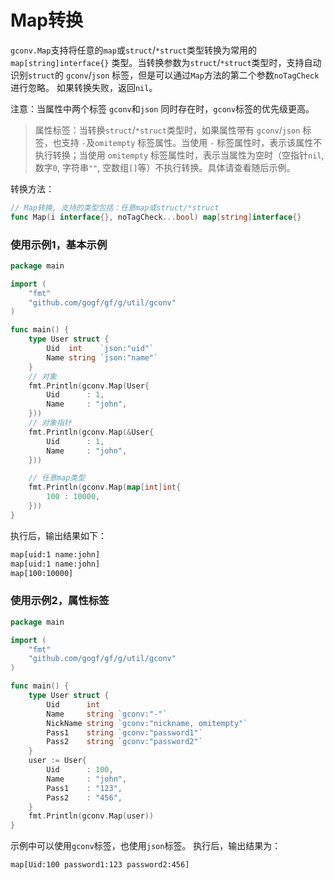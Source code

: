 # Map转换

`gconv.Map`支持将任意的`map`或`struct`/`*struct`类型转换为常用的 `map[string]interface{}` 类型。当转换参数为`struct`/`*struct`类型时，支持自动识别`struct`的 `gconv`/`json` 标签，但是可以通过`Map`方法的第二个参数`noTagCheck`进行忽略。
如果转换失败，返回`nil`。

注意：当属性中两个标签 `gconv`和`json` 同时存在时，`gconv`标签的优先级更高。

> 属性标签：当转换`struct`/`*struct`类型时，如果属性带有 `gconv`/`json` 标签，也支持 `-`及`omitempty` 标签属性。当使用 `-` 标签属性时，表示该属性不执行转换；当使用 `omitempty` 标签属性时，表示当属性为空时（空指针`nil`, 数字`0`, 字符串`""`, 空数组`[]`等）不执行转换。具体请查看随后示例。

转换方法：
```go
// Map转换, 支持的类型包括：任意map或struct/*struct
func Map(i interface{}, noTagCheck...bool) map[string]interface{}
```

### 使用示例1，基本示例
```go
package main

import (
    "fmt"
    "github.com/gogf/gf/g/util/gconv"
)

func main() {
    type User struct {
        Uid  int    `json:"uid"`
        Name string `json:"name"`
    }
    // 对象
    fmt.Println(gconv.Map(User{
        Uid      : 1,
        Name     : "john",
    }))
    // 对象指针
    fmt.Println(gconv.Map(&User{
        Uid      : 1,
        Name     : "john",
    }))

    // 任意map类型
    fmt.Println(gconv.Map(map[int]int{
        100 : 10000,
    }))
}
```
执行后，输出结果如下：
```html
map[uid:1 name:john]
map[uid:1 name:john]
map[100:10000]
```

### 使用示例2，属性标签

```go
package main

import (
    "fmt"
    "github.com/gogf/gf/g/util/gconv"
)

func main() {
    type User struct {
        Uid      int
        Name     string `gconv:"-"`
        NickName string `gconv:"nickname, omitempty"`
        Pass1    string `gconv:"password1"`
        Pass2    string `gconv:"password2"`
    }
    user := User{
        Uid      : 100,
        Name     : "john",
        Pass1    : "123",
        Pass2    : "456",
    }
    fmt.Println(gconv.Map(user))
}
```
示例中可以使用`gconv`标签，也使用`json`标签。
执行后，输出结果为：
```
map[Uid:100 password1:123 password2:456]
```